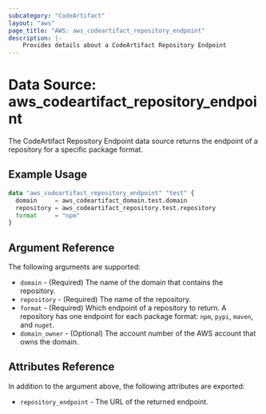 ```yaml
---
subcategory: "CodeArtifact"
layout: "aws"
page_title: "AWS: aws_codeartifact_repository_endpoint"
description: |-
    Provides details about a CodeArtifact Repository Endpoint
---
```


# Data Source: aws_codeartifact_repository_endpoint

The CodeArtifact Repository Endpoint data source returns the endpoint of a repository for a specific package format.

## Example Usage

```terraform
data "aws_codeartifact_repository_endpoint" "test" {
  domain     = aws_codeartifact_domain.test.domain
  repository = aws_codeartifact_repository.test.repository
  format     = "npm"
}
```

## Argument Reference

The following arguments are supported:

* `domain` - (Required) The name of the domain that contains the repository.
* `repository` - (Required) The name of the repository.
* `format` - (Required) Which endpoint of a repository to return. A repository has one endpoint for each package format: `npm`, `pypi`, `maven`, and `nuget`.
* `domain_owner` - (Optional) The account number of the AWS account that owns the domain.

## Attributes Reference

In addition to the argument above, the following attributes are exported:

* `repository_endpoint` - The URL of the returned endpoint.
